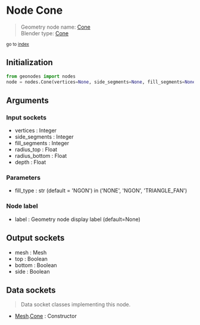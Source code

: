 
# Node Cone

> Geometry node name: [Cone](https://docs.blender.org/manual/en/latest/modeling/geometry_nodes/mesh_primitives/cone.html)<br>
  Blender type: [Cone](https://docs.blender.org/api/current/bpy.types.GeometryNodeMeshCone.html)
  
<sub>go to [index](/docs/index.md)</sub>

## Initialization

```python
from geonodes import nodes
node = nodes.Cone(vertices=None, side_segments=None, fill_segments=None, radius_top=None, radius_bottom=None, depth=None, fill_type='NGON', label=None)
```



## Arguments


### Input sockets

- vertices : Integer
- side_segments : Integer
- fill_segments : Integer
- radius_top : Float
- radius_bottom : Float
- depth : Float

### Parameters

- fill_type : str (default = 'NGON') in ('NONE', 'NGON', 'TRIANGLE_FAN')

### Node label

- label : Geometry node display label (default=None)

## Output sockets

- mesh : Mesh
- top : Boolean
- bottom : Boolean
- side : Boolean

## Data sockets

> Data socket classes implementing this node.
  
  
- [Mesh](/docs/sockets/Mesh.md).[Cone](/docs/sockets/Mesh.md#cone) : Constructor
  
